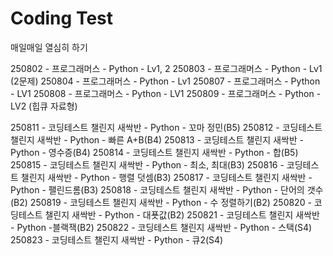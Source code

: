 # Coding Test

매일매일 열심히 하기

250802 - 프로그래머스 - Python - Lv1, 2
250803 - 프로그래머스 - Python - Lv1 (2문제)
250804 - 프로그래머스 - Python - Lv1
250807 - 프로그래머스 - Python - LV1
250808 - 프로그래머스 - Python - LV1
250809 - 프로그래머스 - Python - LV2 (힙큐 자료형)

250811 - 코딩테스트 챌린지 새싹반 - Python - 꼬마 정민(B5)
250812 - 코딩테스트 챌린지 새싹반 - Python - 빠른 A+B(B4)
250813 - 코딩테스트 챌린지 새싹반 - Python - 영수증(B4)
250814 - 코딩테스트 챌린지 새싹반 - Python - 합(B5)
250815 - 코딩테스트 챌린지 새싹반 - Python - 최소, 최대(B3)
250816 - 코딩테스트 챌린지 새싹반 - Python - 행렬 덧셈(B3)
250817 - 코딩테스트 챌린지 새싹반 - Python - 팰린드롬(B3)
250818 - 코딩테스트 챌린지 새싹반 - Python - 단어의 갯수(B2)
250819 - 코딩테스트 챌린지 새싹반 - Python - 수 정렬하기(B2)
250820 - 코딩테스트 챌린지 새싹반 - Python - 대푯값(B2)
250821 - 코딩테스트 챌린지 새싹반 - Python -블랙잭(B2)
250822 - 코딩테스트 챌린지 새싹반 - Python - 스택(S4)
250823 - 코딩테스트 챌린지 새싹반 - Python - 큐2(S4)
